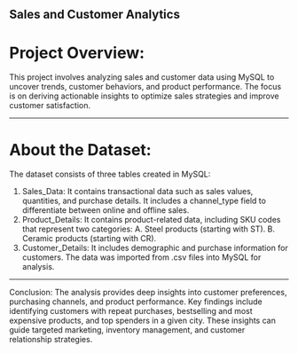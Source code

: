 ## Sales and Customer Analytics
# Project Overview:
This project involves analyzing sales and customer data using MySQL to uncover trends, customer behaviors, and product performance. The focus is on deriving actionable insights to optimize sales strategies and improve customer satisfaction.
________________________________________
# About the Dataset:
The dataset consists of three tables created in MySQL:
1.	Sales_Data:
    It contains transactional data such as sales values, quantities, and purchase details. It includes a channel_type field to differentiate between online and offline sales.
2.	Product_Details:
    It contains product-related data, including SKU codes that represent two categories: 
      A. Steel products (starting with ST).
      B. Ceramic products (starting with CR).
3.	Customer_Details:
    It includes demographic and purchase information for customers. The data was imported from .csv files into MySQL for analysis.
________________________________________
Conclusion:
The analysis provides deep insights into customer preferences, purchasing channels, and product performance. Key findings include identifying customers with repeat purchases, bestselling and most expensive products, and top spenders in a given city. These insights can guide targeted marketing, inventory management, and customer relationship strategies.
